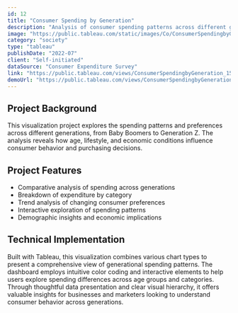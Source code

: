 ```yaml
---
id: 12
title: "Consumer Spending by Generation"
description: "Analysis of consumer spending patterns across different generations"
image: "https://public.tableau.com/static/images/Co/ConsumerSpendingbyGeneration_15603291075470/13/1_rss.png"
category: "society"
type: "tableau"
publishDate: "2022-07"
client: "Self-initiated"
dataSource: "Consumer Expenditure Survey"
link: "https://public.tableau.com/views/ConsumerSpendingbyGeneration_15603291075470/13"
demoUrl: "https://public.tableau.com/views/ConsumerSpendingbyGeneration_15603291075470/13"
---
```


## Project Background

This visualization project explores the spending patterns and preferences across different generations, from Baby Boomers to Generation Z. The analysis reveals how age, lifestyle, and economic conditions influence consumer behavior and purchasing decisions.

## Project Features

- Comparative analysis of spending across generations
- Breakdown of expenditure by category
- Trend analysis of changing consumer preferences
- Interactive exploration of spending patterns
- Demographic insights and economic implications

## Technical Implementation

Built with Tableau, this visualization combines various chart types to present a comprehensive view of generational spending patterns. The dashboard employs intuitive color coding and interactive elements to help users explore spending differences across age groups and categories. Through thoughtful data presentation and clear visual hierarchy, it offers valuable insights for businesses and marketers looking to understand consumer behavior across generations.